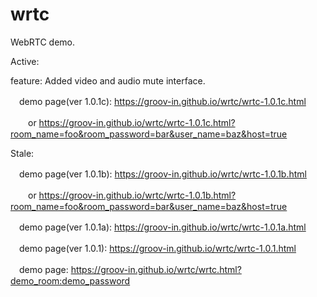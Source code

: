 # wrtc
WebRTC demo.

Active:

  feature: Added video and audio mute interface.
  
　demo page(ver 1.0.1c): https://groov-in.github.io/wrtc/wrtc-1.0.1c.html

　　or https://groov-in.github.io/wrtc/wrtc-1.0.1c.html?room_name=foo&room_password=bar&user_name=baz&host=true

Stale:

　demo page(ver 1.0.1b): https://groov-in.github.io/wrtc/wrtc-1.0.1b.html

　　or https://groov-in.github.io/wrtc/wrtc-1.0.1b.html?room_name=foo&room_password=bar&user_name=baz&host=true

　demo page(ver 1.0.1a): https://groov-in.github.io/wrtc/wrtc-1.0.1a.html

　demo page(ver 1.0.1): https://groov-in.github.io/wrtc/wrtc-1.0.1.html

　demo page: https://groov-in.github.io/wrtc/wrtc.html?demo_room:demo_password
